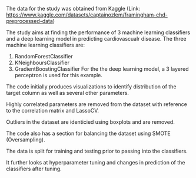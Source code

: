 The data for the study was obtained from Kaggle (Link: https://www.kaggle.com/datasets/captainozlem/framingham-chd-preprocessed-data)

The study aims at finding the performance of 3 machine learning classifiers and a deep learning model in predicting cardiovascualr disease.
The three machine learning classifiers are:
  1. RandomForestClassifier
  2. KNeighboursClassifier
  3. GradientBoostingClassifier
For the the deep learning model, a 3 layered perceptron is used for this example.

The code initially produces visualizations to identify distribution of the target column as well as several other parameters.

Highly correlated parameters are removed from the dataset with reference to the correlation matrix and LassoCV. 

Outliers in the dataset are identicied using boxplots and are removed.

The code also has a section for balancing the dataset using SMOTE (Oversampling).

The data is split for training and testing prior to passing into the classifiers.

It further looks at hyperparameter tuning and changes in prediction of the classifiers after tuning.
